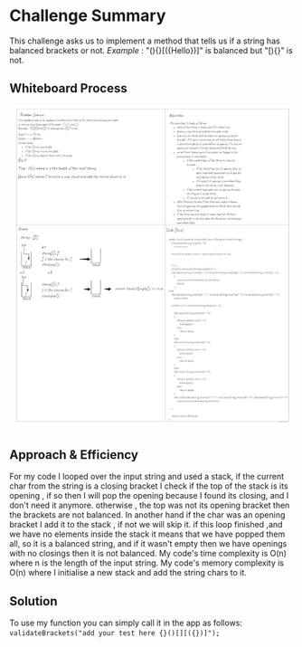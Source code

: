 # Challenge Summary
<!-- Description of the challenge -->
This challenge asks us to implement a method that tells us if a string has balanced brackets or not. 
*Example* : "(){}[({Hello})]" is balanced but "[){}" is not.
## Whiteboard Process
<!-- Embedded whiteboard image -->
![Queue](./stack-queue-brackets.jpg)
## Approach & Efficiency
<!-- What approach did you take? Why? What is the Big O space/time for this approach? -->
For my code I looped over the input string and used a stack, if the current char from the string is a closing bracket
I check if the top of the stack is its opening , if so then I will pop the opening because I found its closing, and I don't need it anymore.
otherwise , the top was not its opening bracket then the brackets are not balanced.
In another hand if the char was an opening bracket I add it to the stack , if not we will skip it. 
if this loop finished ,and we have no elements inside the stack it means that we have popped them all, so it is a balanced string, and if it wasn't empty then we have openings with no closings then it is not balanced. 
My code's time complexity is O(n) where n is the length of the input string. 
My code's memory complexity is O(n) where I initialise a new stack and add the string chars to it. 



## Solution
<!-- Show how to run your code, and examples of it in action -->
To use my function you can simply call it in the app as follows:
`validateBrackets("add your test here {}()[][({})]");`
